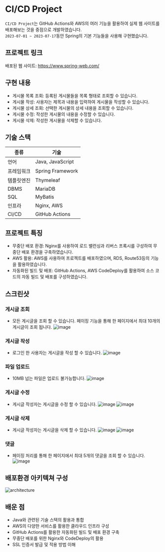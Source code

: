 # CI/CD Project


`CI/CD Project`는 GitHub Actions와 AWS의 여러 기능을 활용하여 실제 웹 사이트를 배포해보는 것을 중점으로 개발하였습니다.  
`2023-07-01 ~ 2023-07-17`동안 Spring의 기본 기능들을 사용해 구현했습니다. 

## 프로젝트 링크

배포된 웹 사이트: https://www.spring-web.com/

## 구현 내용

- 게시물 목록 조회: 등록된 게시물들을 목록 형태로 조회할 수 있습니다.
- 게시물 작성: 사용자는 제목과 내용을 입력하여 게시물을 작성할 수 있습니다.
- 게시물 상세 조회: 선택한 게시물의 상세 내용을 조회할 수 있습니다.
- 게시물 수정: 작성한 게시물의 내용을 수정할 수 있습니다.
- 게시물 삭제: 작성한 게시물을 삭제할 수 있습니다.

## 기술 스택

|종류|기술|
|----|----|
|언어|Java, JavaScript|
|프레임워크|Spring Framework|
|템플릿엔진|Thymeleaf|
|DBMS|MariaDB|
|SQL|MyBatis|
|인프라|Nginx, AWS|
|CI/CD|GitHub Actions|

## **프로젝트 특징**

- 무중단 배포 환경: Nginx를 사용하여 로드 밸런싱과 리버스 프록시를 구성하여 무중단 배포 환경을 구축하였습니다.
- AWS 활용: AWS를 사용하여 프로젝트를 배포하였으며, RDS, Route53등의 기능을 활용하였습니다.
- 자동화된 빌드 및 배포: GitHub Actions, AWS CodeDeploy를 활용하여 소스 코드의 자동 빌드 및 배포를 구성하였습니다.

## 스크린샷
### 게시글 조회
- 모든 게시글을 조회 할 수 있습니다. 페이징 기능을 통해 한 페이지에서 최대 10개의 게시글이 조회 됩니다.
![image](https://github.com/ha2ee/cicd_project/assets/115638416/ec7243ca-dc4e-4b46-b478-d8f303080e36)

### 게시글 작성
- 로그인 한 사용자는 게시글을 작성 할 수 있습니다.
![image](https://github.com/ha2ee/cicd_project/assets/115638416/8194e955-8fe2-4f61-8b01-3250d35734af)

### 파일 업로드
- 10MB 넘는 파일은 업로드 불가능합니다.
![image](https://github.com/ha2ee/cicd_project/assets/115638416/329e9409-a7e2-4f83-bcc9-c3956acba170)

### 게시글 수정
- 게시글 작성자는 게시글을 수정 할 수 있습니다.
![image](https://github.com/ha2ee/cicd_project/assets/115638416/1abe21b4-c0ee-4407-97eb-3de45d44936b)
![image](https://github.com/ha2ee/cicd_project/assets/115638416/52088307-45c1-4125-a53b-010d7140d833)

### 게시글 삭제
- 게시글 작성자는 게시글을 삭제 할 수 있습니다.
![image](https://github.com/ha2ee/cicd_project/assets/115638416/a12ed03c-78d8-462c-9edf-38c479f65d2d)
![image](https://github.com/ha2ee/cicd_project/assets/115638416/3999571e-f916-40a2-a7df-e82b1487c8d8)

### 댓글
- 페이징 처리를 통해 한 페이지에서 최대 5개의 댓글을 조회 할 수 있습니다.
![image](https://github.com/ha2ee/cicd_project/assets/115638416/cb4a1a3a-91f3-4a2b-bdd6-d65339126dbd)


## 배포환경 아키텍쳐 구성
  ![architecture](https://github.com/ha2ee/cicd_project/assets/115638416/7669a8d5-5f71-4ef4-a107-d001b5866015)

## 배운 점
- Java와 관련된 기술 스택의 활용과 통합
- AWS의 다양한 서비스를 활용한 클라우드 인프라 구성
- GitHub Actions를 활용한 자동화된 빌드 및 배포 환경 구축
- 무중단 배포를 위한 Nginx와 CodeDeploy의 활용
- SSL 인증서 발급 및 적용 방법 이해
